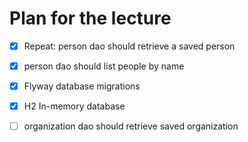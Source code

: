 # Plan for the lecture

* [x] Repeat: person dao should retrieve a saved person
* [x] person dao should list people by name
* [x] Flyway database migrations
* [x] H2 In-memory database
* [ ] organization dao should retrieve saved organization


